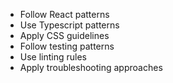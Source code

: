 - Follow React patterns
- Use Typescript patterns
- Apply CSS guidelines
- Follow testing patterns
- Use linting rules
- Apply troubleshooting approaches